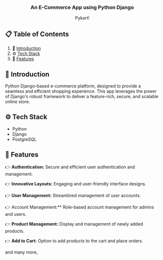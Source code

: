 <div align="center">
  <h3 align="center">An E-Commerce App using Python Django</h3>

   <div align="center">
     Pykart!
    </div>
</div>

## 📋 <a name="table">Table of Contents</a>

1. 🤖 [Introduction](#introduction)
2. ⚙️ [Tech Stack](#tech-stack)
3. 🔋 [Features](#features)

## <a name="introduction">🤖 Introduction</a>

Python Django-based e-commerce platform, designed to provide a seamless and efficient shopping experience. This app leverages the power of Django's robust framework to deliver a feature-rich, secure, and scalable online store.

## <a name="tech-stack">⚙️ Tech Stack</a>

- Python
- Django
- PostgreSQL

## <a name="features">🔋 Features</a>

👉 **Authentication:** Secure and efficient user authentication and management.
        
👉 **Innovative Layouts:** Engaging and user-friendly interface designs.
    
👉 **User Management:** Streamlined management of user accounts.
    
👉 Account Management:** Role-based account management for admins and users.
    
👉 **Product Management:** Display and management of newly added products.
    
👉 **Add to Cart:** Option to add products to the cart and place orders.

and many more,
#
